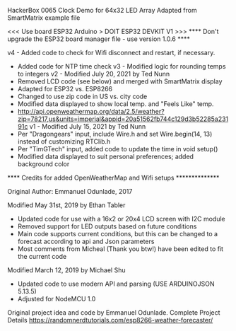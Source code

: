    HackerBox 0065 Clock Demo for 64x32 LED Array
   Adapted from SmartMatrix example file

   <<< Use board ESP32 Arduino > DOIT ESP32 DEVKIT V1 >>>
   **** Don't upgrade the ESP32 board manager file - use version 1.0.6 ****

   v4 - Added code to check for Wifi disconnect and restart, if necessary.
   - Added code for NTP time check
   v3 - Modified logic for rounding temps to integers
   v2 - Modified July 20, 2021 by Ted Nunn
   - Removed LCD code (see below) and merged with SmartMatrix display
   - Adapted for ESP32 vs. ESP8266
   - Changed to use zip code in US vs. city code
   - Modified data displayed to show local temp. and "Feels Like" temp.
   - http://api.openweathermap.org/data/2.5/weather?zip=78217,us&units=imperial&appid=20a51562fb744c129d3b52285a23191c
   v1 - Modified July 15, 2021 by Ted Nunn
   - Per "Dragongears" input, include Wire.h and set Wire.begin(14, 13) instead of customizing RTClib.h
   - Per "TimGTech" input, added code to update the time in void setup()
   - Modified data displayed to suit personal preferences; added background color
   
**** Credits for added OpenWeatherMap and Wifi setups **************

   Original Author: Emmanuel Odunlade, 2017

   Modified May 31st, 2019 by Ethan Tabler
   - Updated code for use with a 16x2 or 20x4 LCD screen with I2C module
   - Removed support for LED outputs based on future conditions
   - Main code supports current conditions, but this can be changed to a forecast according to api and Json parameters
   - Most comments from Micheal (Thank you btw!) have been edited to fit the current code
   
   Modified March 12, 2019 by Michael Shu
   - Updated code to use modern API and parsing (USE ARDUINOJSON 5.13.5)
   - Adjusted for NodeMCU 1.0
   
   Original project idea and code by Emmanuel Odunlade.
   Complete Project Details https://randomnerdtutorials.com/esp8266-weather-forecaster/
   
